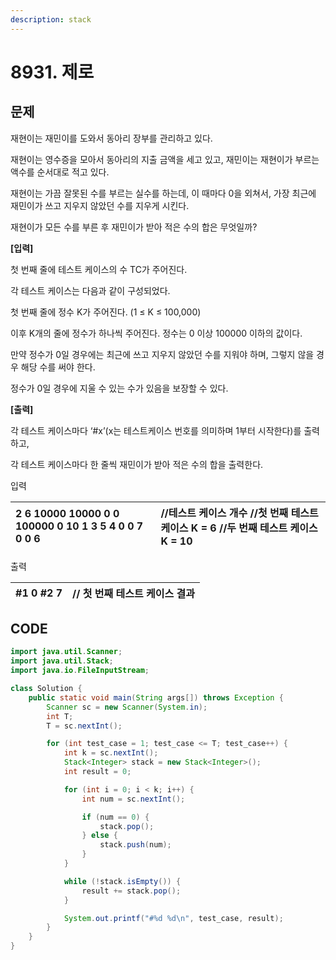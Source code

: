 ```yaml
---
description: stack
---
```


# 8931. 제로

## 문제

재현이는 재민이를 도와서 동아리 장부를 관리하고 있다.

  
재현이는 영수증을 모아서 동아리의 지출 금액을 세고 있고, 재민이는 재현이가 부르는 액수를 순서대로 적고 있다.

  
재현이는 가끔 잘못된 수를 부르는 실수를 하는데, 이 때마다 0을 외쳐서, 가장 최근에 재민이가 쓰고 지우지 않았던 수를 지우게 시킨다.

  
재현이가 모든 수를 부른 후 재민이가 받아 적은 수의 합은 무엇일까?

**\[입력\]**

첫 번째 줄에 테스트 케이스의 수 TC가 주어진다.  
  
각 테스트 케이스는 다음과 같이 구성되었다.

첫 번째 줄에 정수 K가 주어진다. \(1 ≤ K ≤ 100,000\)

  
이후 K개의 줄에 정수가 하나씩 주어진다. 정수는 0 이상 100000 이하의 값이다.

  
만약 정수가 0일 경우에는 최근에 쓰고 지우지 않았던 수를 지워야 하며, 그렇지 않을 경우 해당 수를 써야 한다.

정수가 0일 경우에 지울 수 있는 수가 있음을 보장할 수 있다.

**\[출력\]**  
  
각 테스트 케이스마다 ‘\#x’\(x는 테스트케이스 번호를 의미하며 1부터 시작한다\)를 출력하고,  
  
각 테스트 케이스마다 한 줄씩 재민이가 받아 적은 수의 합을 출력한다.

입력

| 2 6 10000 10000 0 0 100000 0 10 1 3 5 4 0 0 7 0 0 6 | //테스트 케이스 개수 //첫 번째 테스트 케이스 K = 6       //두 번째 테스트 케이스 K = 10            |
| :--- | :--- |


출력

| \#1 0 \#2 7 | // 첫 번째 테스트 케이스 결과   |
| :--- | :--- |


## CODE

```java
import java.util.Scanner;
import java.util.Stack;
import java.io.FileInputStream;

class Solution {
	public static void main(String args[]) throws Exception {
		Scanner sc = new Scanner(System.in);
		int T;
		T = sc.nextInt();

		for (int test_case = 1; test_case <= T; test_case++) {
			int k = sc.nextInt();
			Stack<Integer> stack = new Stack<Integer>();
			int result = 0;

			for (int i = 0; i < k; i++) {
				int num = sc.nextInt();

				if (num == 0) {
					stack.pop();
				} else {
					stack.push(num);
				}
			}

			while (!stack.isEmpty()) {
				result += stack.pop();
			}

			System.out.printf("#%d %d\n", test_case, result);
		}
	}
}
```

